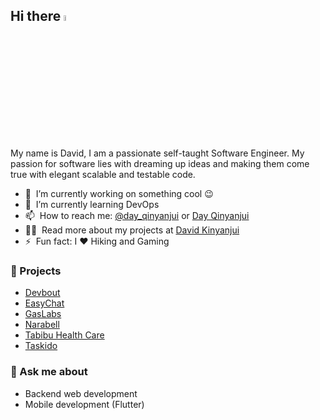## Hi there <a href="https://www.coderpass.herokuapp.com/"><img src="https://media.giphy.com/media/hvRJCLFzcasrR4ia7z/giphy.gif" width="5%"></a>

My name is David, I am a passionate self-taught Software Engineer. My passion for software lies with dreaming up ideas and making them come true with elegant scalable and testable code.

- 🔭 &nbsp;I’m currently working on something cool :wink:
- 🌱 &nbsp;I’m currently learning DevOps
- 📫 &nbsp;How to reach me: [@day_qinyanjui](https://twitter.com/day_qinyanjui) or <a rel="me" href="mailto:davidkinyanjui052@gmail.com">Day Qinyanjui</a>
- 👨‍💻 &nbsp;Read more about my projects at [David Kinyanjui](https://day-lemon.vercel.app/)
- ⚡ &nbsp;Fun fact: I :heart: Hiking and Gaming

### 🚀 Projects
- [Devbout](http://devbout.vercel.app/)
- [EasyChat](https://github.com/qinyanjuidavid/Easy-Chat/commits/master)
- [GasLabs](https://gaslab.vercel.app/)
- [Narabell](https://github.com/qinyanjuidavid/Narabell)
- [Tabibu Health Care](https://tabibu-health-care.vercel.app/)
- [Taskido](https://github.com/qinyanjuidavid/Taskido)


### 💬 Ask me about
- Backend web development
- Mobile development (Flutter)
